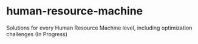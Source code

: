 # human-resource-machine
Solutions for every Human Resource Machine level, including optimization challenges (In Progress)
